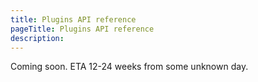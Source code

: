 ```yaml
---
title: Plugins API reference
pageTitle: Plugins API reference
description: 
---
```


Coming soon. ETA 12-24 weeks from some unknown day.
